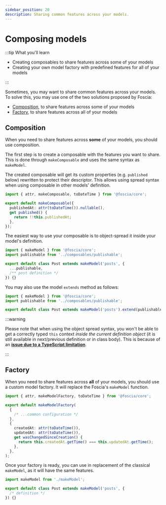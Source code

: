 ```yaml
---
sidebar_position: 20
description: Sharing common features across your models.
---
```


# Composing models

:::tip What you'll learn

- Creating composables to share features across some of your models
- Creating your own model factory with predefined features for all of your
  models

:::

Sometimes, you may want to share common features across your models. To solve
this, you may use one of the two solutions proposed by Foscia:

- [Composition](#composition), to share features across some of your models
- [Factory](#factory), to share features across all of your models

## Composition

When you need to share features across **some** of your models, you should use
composition.

The first step is to create a composable with the features you want to share.
This is done through `makeComposable` and uses the same syntax as `makeModel`.

The created composable will get its custom properties (e.g. `published` below)
rewritten to protect their descriptor. This allows using spread syntax when
using composable in other models' definition.

```typescript title="composables/publishable.ts"
import { attr, makeComposable, toDateTime } from '@foscia/core';

export default makeComposable({
  publishedAt: attr(toDateTime()).nullable(),
  get published() {
    return !!this.publishedAt;
  },
});
```

The easiest way to use your composable is to object-spread it inside your
model's definition.

```typescript title="models/post.ts"
import { makeModel } from '@foscia/core';
import publishable from '../composables/publishable';

export default class Post extends makeModel('posts', {
  ...publishable,
  /** post definition */
}) {}
```

You may also use the model `extends` method as follows:

```typescript title="models/post.ts"
import { makeModel } from '@foscia/core';
import publishable from '../composables/publishable';

export default class Post extends makeModel('posts').extend(publishable) {}
```

:::warning

Please note that when using the object spread syntax, you won't be able to get a
correctly typed `this` context _inside the current definition object_ (it is
still available in next/previous definition or in class body). This is because
of an
[**issue due to a TypeScript limitation**](https://github.com/foscia-dev/foscia/issues/2).

:::

## Factory

When you need to share features across **all** of your models, you should use a
custom model factory. It will replace the Foscia's `makeModel` function.

```typescript title="makeModel.ts"
import { attr, makeModelFactory, toDateTime } from '@foscia/core';

export default makeModelFactory(
  {
    /* ...common configuration */
  },
  {
    createdAt: attr(toDateTime()),
    updatedAt: attr(toDateTime()),
    get wasChangedSinceCreation() {
      return this.createdAt.getTime() === this.updatedAt.getTime();
    },
  },
);
```

Once your factory is ready, you can use in replacement of the classical
`makeModel`, as it will have the same features.

```typescript
import makeModel from './makeModel';

export default class Post extends makeModel('posts', {
  /* definition */
}) {}
```
